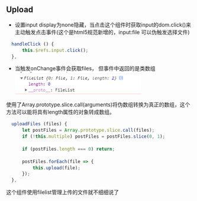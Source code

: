 ## Upload
- 设置input display为none隐藏，当点击这个组件时获取input的dom.click()来主动触发点击事件(这个是html5规范新增的，input:file 可以伪触发选择文件)
``` js
  handleClick () {
      this.$refs.input.click();
  },
```
- 当触发onChange事件会获取files， 但事件中返回的是类数组
![](./imgs/upload/upload_filelist.png)

使用了Array.prototype.slice.call(arguments)将伪数组转换为真正的数组，这个方法可以能将具有length属性的对象转成数组。
``` js
  uploadFiles (files) {
      let postFiles = Array.prototype.slice.call(files);
      if (!this.multiple) postFiles = postFiles.slice(0, 1);

      if (postFiles.length === 0) return;

      postFiles.forEach(file => {
          this.upload(file);
      });
  },
```

这个组件使用filelist管理上传的文件就不细细说了